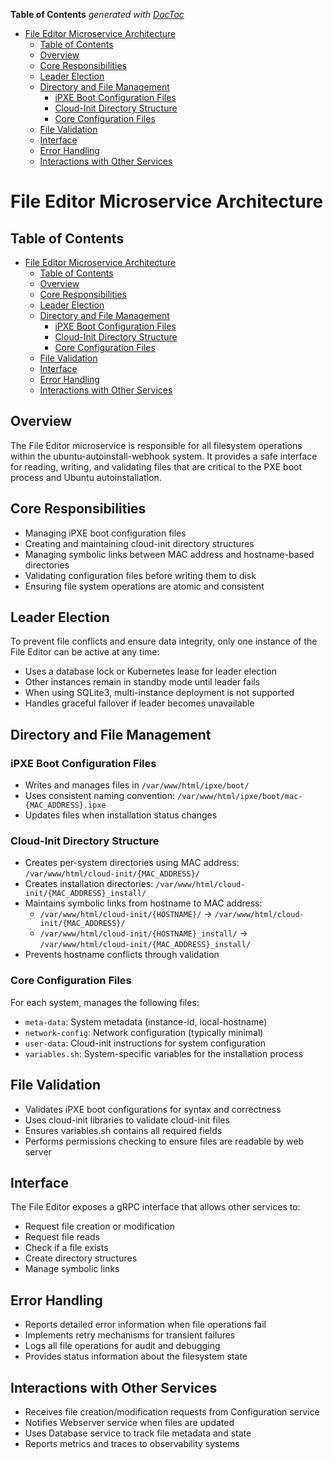 <!-- START doctoc generated TOC please keep comment here to allow auto update -->
<!-- DON'T EDIT THIS SECTION, INSTEAD RE-RUN doctoc TO UPDATE -->
**Table of Contents**  *generated with [DocToc](https://github.com/thlorenz/doctoc)*

- [File Editor Microservice Architecture](#file-editor-microservice-architecture)
  - [Table of Contents](#table-of-contents)
  - [Overview](#overview)
  - [Core Responsibilities](#core-responsibilities)
  - [Leader Election](#leader-election)
  - [Directory and File Management](#directory-and-file-management)
    - [iPXE Boot Configuration Files](#ipxe-boot-configuration-files)
    - [Cloud-Init Directory Structure](#cloud-init-directory-structure)
    - [Core Configuration Files](#core-configuration-files)
  - [File Validation](#file-validation)
  - [Interface](#interface)
  - [Error Handling](#error-handling)
  - [Interactions with Other Services](#interactions-with-other-services)

<!-- END doctoc generated TOC please keep comment here to allow auto update -->

# File Editor Microservice Architecture

## Table of Contents
- [File Editor Microservice Architecture](#file-editor-microservice-architecture)
  - [Table of Contents](#table-of-contents)
  - [Overview](#overview)
  - [Core Responsibilities](#core-responsibilities)
  - [Leader Election](#leader-election)
  - [Directory and File Management](#directory-and-file-management)
    - [iPXE Boot Configuration Files](#ipxe-boot-configuration-files)
    - [Cloud-Init Directory Structure](#cloud-init-directory-structure)
    - [Core Configuration Files](#core-configuration-files)
  - [File Validation](#file-validation)
  - [Interface](#interface)
  - [Error Handling](#error-handling)
  - [Interactions with Other Services](#interactions-with-other-services)

## Overview

The File Editor microservice is responsible for all filesystem operations within the ubuntu-autoinstall-webhook system. It provides a safe interface for reading, writing, and validating files that are critical to the PXE boot process and Ubuntu autoinstallation.

## Core Responsibilities

- Managing iPXE boot configuration files
- Creating and maintaining cloud-init directory structures
- Managing symbolic links between MAC address and hostname-based directories
- Validating configuration files before writing them to disk
- Ensuring file system operations are atomic and consistent

## Leader Election

To prevent file conflicts and ensure data integrity, only one instance of the File Editor can be active at any time:

- Uses a database lock or Kubernetes lease for leader election
- Other instances remain in standby mode until leader fails
- When using SQLite3, multi-instance deployment is not supported
- Handles graceful failover if leader becomes unavailable

## Directory and File Management

### iPXE Boot Configuration Files
- Writes and manages files in `/var/www/html/ipxe/boot/`
- Uses consistent naming convention: `/var/www/html/ipxe/boot/mac-{MAC_ADDRESS}.ipxe`
- Updates files when installation status changes

### Cloud-Init Directory Structure
- Creates per-system directories using MAC address: `/var/www/html/cloud-init/{MAC_ADDRESS}/`
- Creates installation directories: `/var/www/html/cloud-init/{MAC_ADDRESS}_install/`
- Maintains symbolic links from hostname to MAC address:
  - `/var/www/html/cloud-init/{HOSTNAME}/` → `/var/www/html/cloud-init/{MAC_ADDRESS}/`
  - `/var/www/html/cloud-init/{HOSTNAME}_install/` → `/var/www/html/cloud-init/{MAC_ADDRESS}_install/`
- Prevents hostname conflicts through validation

### Core Configuration Files
For each system, manages the following files:
- `meta-data`: System metadata (instance-id, local-hostname)
- `network-config`: Network configuration (typically minimal)
- `user-data`: Cloud-init instructions for system configuration
- `variables.sh`: System-specific variables for the installation process

## File Validation

- Validates iPXE boot configurations for syntax and correctness
- Uses cloud-init libraries to validate cloud-init files
- Ensures variables.sh contains all required fields
- Performs permissions checking to ensure files are readable by web server

## Interface

The File Editor exposes a gRPC interface that allows other services to:
- Request file creation or modification
- Request file reads
- Check if a file exists
- Create directory structures
- Manage symbolic links

## Error Handling

- Reports detailed error information when file operations fail
- Implements retry mechanisms for transient failures
- Logs all file operations for audit and debugging
- Provides status information about the filesystem state

## Interactions with Other Services

- Receives file creation/modification requests from Configuration service
- Notifies Webserver service when files are updated
- Uses Database service to track file metadata and state
- Reports metrics and traces to observability systems
